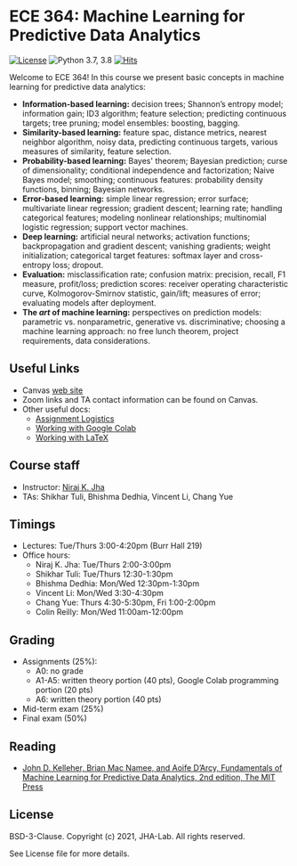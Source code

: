 # ECE 364: Machine Learning for Predictive Data Analytics

[![License](https://img.shields.io/badge/License-BSD%203--Clause-red.svg)](https://github.com/JHA-Lab/ece364/blob/main/LICENSE)
![Python 3.7, 3.8](https://img.shields.io/badge/python-3.7%20%7C%203.8-blue.svg)
[![Hits](https://hits.seeyoufarm.com/api/count/incr/badge.svg?url=https%3A%2F%2Fgithub.com%2FJHA-Lab%2Fece364&count_bg=%23FFC401&title_bg=%23555555&icon=&icon_color=%23E7E7E7&title=hits&edge_flat=false)](https://hits.seeyoufarm.com)

Welcome to ECE 364! In this course we present basic concepts in machine learning for predictive data analytics:
* **Information-based learning:** decision trees; Shannon’s entropy model; information gain; ID3 algorithm; feature selection; predicting continuous targets; tree pruning; model ensembles: boosting, bagging.
* **Similarity-based learning:** feature spac, distance metrics, nearest neighbor algorithm, noisy data, predicting continuous targets, various measures of similarity, feature selection.
* **Probability-based learning:** Bayes' theorem; Bayesian prediction; curse of dimensionality; conditional independence and factorization; Naive Bayes model; smoothing; continuous features: probability density functions, binning; Bayesian networks. 
* **Error-based learning:**  simple linear regression; error surface; multivariate linear regression; gradient descent; learning rate; handling categorical features; modeling nonlinear relationships; multinomial logistic regression; support vector machines.
* **Deep learning:** artificial neural networks; activation functions; backpropagation and gradient descent; vanishing gradients; weight initialization; categorical target features: softmax layer and cross-entropy loss; dropout.
* **Evaluation:** misclassification rate; confusion matrix: precision, recall, F1 measure, profit/loss; prediction scores: receiver operating characteristic curve, Kolmogorov-Smirnov statistic, gain/lift; measures of error; evaluating models after deployment.
* **The _art_ of machine learning:** perspectives on prediction models: parametric vs. nonparametric, generative vs. discriminative; choosing a machine learning approach: no free lunch theorem, project requirements, data considerations.

## Useful Links

* Canvas [web site](https://princeton.instructure.com/courses/4153)
* Zoom links and TA contact information can be found on Canvas.
* Other useful docs:
    * [Assignment Logistics](https://docs.google.com/viewer?url=https://github.com/JHA-Lab/ece364/raw/main/Assignment%20Logistics.pdf)
    * [Working with Google Colab](https://docs.google.com/viewer?url=https://github.com/JHA-Lab/ece364/raw/main/Working%20with%20Google%20Colab.pdf)
    * [Working with LaTeX](https://docs.google.com/viewer?url=https://github.com/JHA-Lab/ece364/raw/main/Working%20with%20LaTeX.pdf)

## Course staff

* Instructor: [Niraj K. Jha](https://www.princeton.edu/~jha/)
* TAs: Shikhar Tuli, Bhishma Dedhia, Vincent Li, Chang Yue

## Timings

* Lectures: Tue/Thurs 3:00-4:20pm (Burr Hall 219)
* Office hours:
    * Niraj K. Jha: Tue/Thurs 2:00-3:00pm
    * Shikhar Tuli: Tue/Thurs 12:30-1:30pm
    * Bhishma Dedhia: Mon/Wed 12:30pm-1:30pm
    * Vincent Li: Mon/Wed 3:30-4:30pm
    * Chang Yue: Thurs 4:30-5:30pm, Fri 1:00-2:00pm
    * Colin Reilly: Mon/Wed 11:00am-12:00pm
 
 ## Grading
 
 * Assignments (25%):
     * A0: no grade
     * A1-A5: written theory portion (40 pts), Google Colab programming portion (20 pts)
     * A6: written theory portion (40 pts)
 * Mid-term exam (25%)
 * Final exam (50%)

## Reading

* [John D. Kelleher, Brian Mac Namee, and Aoife D’Arcy, Fundamentals of Machine Learning for Predictive Data Analytics, 2nd edition, The MIT Press](https://mitpress.mit.edu/books/fundamentals-machine-learning-predictive-data-analytics-second-edition)

## License

BSD-3-Clause. 
Copyright (c) 2021, JHA-Lab.
All rights reserved.

See License file for more details.
